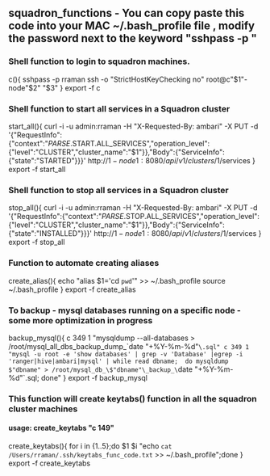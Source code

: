 ## squadron_functions -  You can copy paste this code into your MAC ~/.bash_profile file ,  modify the password next to the keyword "sshpass -p "

### Shell function to login to squadron machines.

c(){
sshpass -p rraman ssh -o "StrictHostKeyChecking no" root@c"$1"-node"$2" "$3"
}
export -f c


### Shell function to start all services in a Squadron cluster

start_all(){
curl -i -u admin:rraman -H "X-Requested-By: ambari"  -X PUT  -d '{"RequestInfo":{"context":"_PARSE_.START.ALL_SERVICES","operation_level":{"level":"CLUSTER","cluster_name":"$1"}},"Body":{"ServiceInfo":{"state":"STARTED"}}}' http://$1-node1:8080/api/v1/clusters/$1/services
}
export -f start_all

### Shell function to stop all services in a Squadron cluster

stop_all(){
curl -i -u admin:rraman -H "X-Requested-By: ambari"  -X PUT  -d '{"RequestInfo":{"context":"_PARSE_.STOP.ALL_SERVICES","operation_level":{"level":"CLUSTER","cluster_name":"$1"}},"Body":{"ServiceInfo":{"state":"INSTALLED"}}}' http://$1-node1:8080/api/v1/clusters/$1/services
}
export -f stop_all

### Function to automate creating aliases 

create_alias(){
echo "alias $1='cd `pwd`'" >> ~/.bash_profile
source ~/.bash_profile
}
export -f create_alias

### To backup - mysql databases running on a specific node  - some more optimization in progress

backup_mysql(){
c 349 1 "mysqldump --all-databases > /root/mysql_all_dbs_backup_dump_\`date "+%Y-%m-%d"`\.sql"
c 349 1 "mysql -u root -e 'show databases' | grep -v 'Database' |egrep -i 'ranger|hive|ambari|mysql' | while read dbname;  do mysqldump $"dbname" > /root/mysql_db_\$"dbname"\_backup_\`date "+%Y-%m-%d"`\.sql; done"
}
export -f backup_mysql

### This function will create keytabs() function in all the squadron cluster machines

#### usage:    create_keytabs "c 149"

create_keytabs(){
for i in {1..5};do $1 $i "echo  `cat /Users/rraman/.ssh/keytabs_func_code.txt` >> ~/.bash_profile";done
}
export -f create_keytabs
